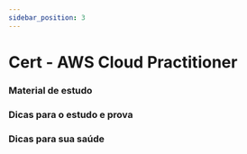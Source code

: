 ```yaml
---
sidebar_position: 3
---
```


# Cert - AWS Cloud Practitioner

### Material de estudo

### Dicas para o estudo e prova

### Dicas para sua saúde